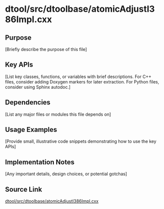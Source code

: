 # dtool/src/dtoolbase/atomicAdjustI386Impl.cxx

## Purpose
[Briefly describe the purpose of this file]

## Key APIs
[List key classes, functions, or variables with brief descriptions.
For C++ files, consider adding Doxygen markers for later extraction.
For Python files, consider using Sphinx autodoc.]

## Dependencies
[List any major files or modules this file depends on]

## Usage Examples
[Provide small, illustrative code snippets demonstrating how to use the key APIs]

## Implementation Notes
[Any important details, design choices, or potential gotchas]

## Source Link
[dtool/src/dtoolbase/atomicAdjustI386Impl.cxx](link_to_source_repository/dtool/src/dtoolbase/atomicAdjustI386Impl.cxx)
